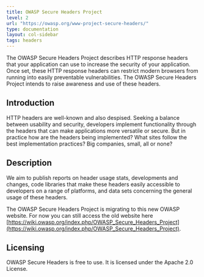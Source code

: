 ```yaml
---
title: OWASP Secure Headers Project
level: 2
url: "https://owasp.org/www-project-secure-headers/"
type: documentation
layout: col-sidebar
tags: headers
---
```


The OWASP Secure Headers Project describes HTTP response headers that your application can use to increase the security of your application. Once set, these HTTP response headers can restrict modern browsers from running into easily preventable vulnerabilities. The OWASP Secure Headers Project intends to raise awareness and use of these headers.

## Introduction

HTTP headers are well-known and also despised. Seeking a balance between usability and security, developers implement functionality through the headers that can make applications more versatile or secure. But in practice how are the headers being implemented? What sites follow the best implementation practices? Big companies, small, all or none?

## Description

We aim to publish reports on header usage stats, developments and changes, code libraries that make these headers easily accessible to developers on a range of platforms, and data sets concerning the general usage of these headers.

The OWASP Secure Headers Project is migrating to this new OWASP website. For now you can still access the old website here [https://wiki.owasp.org/index.php/OWASP_Secure_Headers_Project](https://wiki.owasp.org/index.php/OWASP_Secure_Headers_Project).

## Licensing

OWASP Secure Headers is free to use. It is licensed under the Apache 2.0 License.
